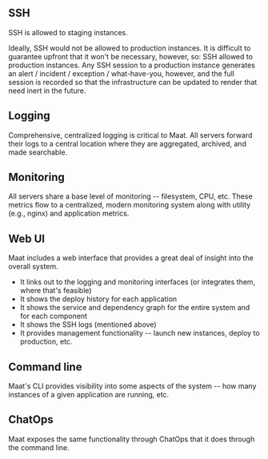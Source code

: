 ## SSH
SSH is allowed to staging instances.

Ideally, SSH would not be allowed to production instances. It is difficult to guarantee upfront that it won't be necessary, however, so: SSH allowed to production instances. Any SSH session to a production instance generates an alert / incident / exception / what-have-you, however, and the full session is recorded so that the infrastructure can be updated to render that need inert in the future.

## Logging
Comprehensive, centralized logging is critical to Maat. All servers forward their logs to a central location where they are aggregated, archived, and made searchable.

## Monitoring
All servers share a base level of monitoring -- filesystem, CPU, etc. These metrics flow to a centralized, modern monitoring system along with utility (e.g., nginx) and application metrics.

## Web UI
Maat includes a web interface that provides a great deal of insight into the overall system.

* It links out to the logging and monitoring interfaces (or integrates them, where that's feasible)
* It shows the deploy history for each application
* It shows the service and dependency graph for the entire system and for each component
* It shows the SSH logs (mentioned above)
* It provides management functionality -- launch new instances, deploy to production, etc.

## Command line
Maat's CLI provides visibility into some aspects of the system -- how many instances of a given application are running, etc.

## ChatOps
Maat exposes the same functionality through ChatOps that it does through the command line.
